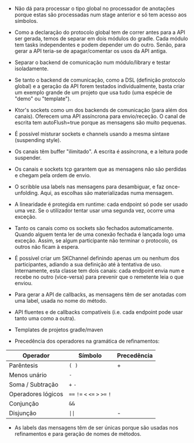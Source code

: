 - Não dá para processar o tipo global no processador de anotações porque estas são processadas num stage anterior e só
  tem acesso aos símbolos.


- Como a declaração do protocolo global tem de correr antes para a API ser gerada, temos de separar em dois módulos do
  gradle. Cada módulo tem tasks independentes e podem depender um do outro.
  Senão, para gerar a API teria-se de apagar/comentar os usos da API antiga.


- Separar o backend de comunicação num módulo/library e testar isoladamente.


- Se tanto o backend de comunicação, como a DSL (definição protocolo global) e a geração da API forem testados
  individualmente, basta criar um exemplo grande de um projeto que usa tudo (uma espécie de "demo" ou "template").


- Ktor's sockets como um dos backends de comunicação (para além dos canais). Oferecem uma API assíncrona para
  envio/receção.
  O canal de escrita tem autoFlush=true porque as mensagens são muito pequenas.


- É possível misturar sockets e channels usando a mesma sintaxe (suspending style).


- Os canais têm buffer "ilimitado". A escrita é assíncrona, e a leitura pode suspender.


- Os canais e sockets tcp garantem que as mensagens não são perdidas e chegam pela ordem de envio.


- O scribble usa labels nas mensagens para desambiguar, e faz once-unfolding.
  Aqui, as escolhas são materializadas numa mensagem.


- A linearidade é protegida em runtime: cada endpoint só pode ser usado uma vez.
  Se o utilizador tentar usar uma segunda vez, ocorre uma exceção.


- Tanto os canais como os sockets são fechados automaticamente.
  Quando alguem tenta ler de uma conexão fechada é lançada logo uma exceção.
  Assim, se algum participante não terminar o protocolo, os outros não ficam à espera.


- É possível criar um SKChannel definindo apenas um ou nenhum dos participantes,
  adiando a sua definição até à tentativa de uso. Internamente, esta classe tem dois canais: cada endpoint envia num
  e recebe no outro (vice-versa) para prevenir que o remetente leia o que enviou.


- Para gerar a API de callbacks, as mensagens têm de ser anotadas com uma label, usada no nome do método.


- API fluentes e de callbacks compatíveis (i.e. cada endpoint pode usar tanto uma como a outra).


- Templates de projetos gradle/maven


- Precedência dos operadores na gramática de refinamentos:

| Operador           | Símbolo                                                                                                      | Precedência |
|--------------------|--------------------------------------------------------------------------------------------------------------|-------------|
| Parêntesis         | <code>(  )</code>                                                                                            | +           |
| Menos unário       | <code>-</code>                                                                                               |             |
| Soma / Subtração   | <code>+</code> <code>-</code>                                                                                |             |
| Operadores lógicos | <code>==</code> <code>!=</code> <code><</code> <code><=</code> <code>></code> <code>>=</code> <code>!</code> |             |
| Conjunção          | <code>&&</code>                                                                                              |             |
| Disjunção          | <code>&#124;&#124;</code>                                                                                    | -           |


- As labels das mensagens têm de ser únicas porque são usadas nos refinamentos e para geração de nomes de métodos.

